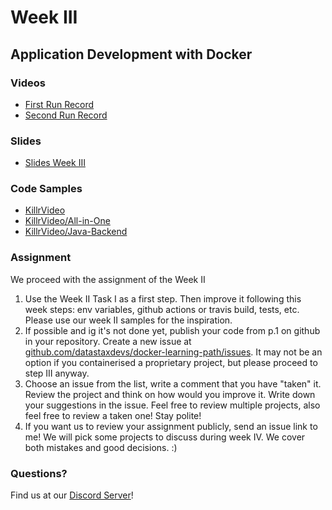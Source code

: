 # Week III
## Application Development with Docker

### Videos
* [First Run Record](https://youtu.be/zrMMVmDRwUg)
* [Second Run Record](https://youtu.be/jLujqzhUVao)

### Slides
* [Slides Week III](./docker-slides-week-3.pdf)

### Code Samples
* [KillrVideo](https://github.com/killrVideo)
* [KillrVideo/All-in-One](https://github.com/KillrVideo/killrvideo-all-in-one)
* [KillrVideo/Java-Backend](https://github.com/KillrVideo/killrvideo-java)

### Assignment

We proceed with the assignment of the Week II

1. Use the Week II Task I as a first step. Then improve it following this week steps: env variables, github actions or travis build, tests, etc. Please use our week II samples for the inspiration.
2. If possible and ig it's not done yet, publish your code from p.1 on github in your repository. Create a new issue at [github.com/datastaxdevs/docker-learning-path/issues](https://github.com/datastaxdevs/docker-learning-path/issues). It may not be an option if you containerised a proprietary project, but please proceed to step III anyway.
3. Choose an issue from the list, write a comment that you have "taken" it. Review the project and think on how would you improve it. Write down your suggestions in the issue. Feel free to review multiple projects, also feel free to review a taken one! Stay polite!
4. If you want us to review your assignment publicly, send an issue link to me! We will pick some projects to discuss during week IV. We cover both mistakes and good decisions. :) 


### Questions?
Find us at our [Discord Server](https://discord.gg/va4vnsm)!
